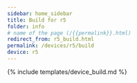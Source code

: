 ```yaml
---
sidebar: home_sidebar
title: Build for r5
folder: info
# name of the page (/{{permalink}}.html)
redirect_from: r5_build.html
permalink: /devices/r5/build
device: r5
---
```

{% include templates/device_build.md %}
